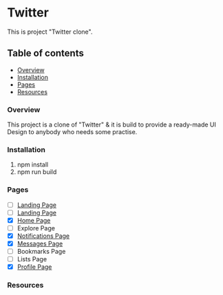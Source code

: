 # Twitter

This is project "Twitter clone".

## Table of contents

- [Overview](#overview)
- [Installation](#installation)
- [Pages](#pages)
- [Resources](#resources)

### Overview <a name="overview" />

This project is a clone of "Twitter" & it is build to provide a ready-made UI Design to anybody who needs some practise.

### Installation <a name="installation" />

1. npm install
2. npm run build

### Pages <a name="pages" />

- [ ] [Landing Page](https://github.com/rakeshshubhu/Designs-for-practice/blob/master/twitter/src/pages/landing.html)
- [ ] [Landing Page](https://github.com/rakeshshubhu/Designs-for-practice/blob/master/twitter/src/pages/landing.html)
- [x] [Home Page](https://github.com/rakeshshubhu/Designs-for-practice/blob/master/twitter/src/pages/home.html)
- [ ] Explore Page
- [x] [Notifications Page](https://github.com/rakeshshubhu/Designs-for-practice/blob/master/twitter/src/pages/notification.html)
- [x] [Messages Page](https://github.com/rakeshshubhu/Designs-for-practice/blob/master/twitter/src/pages/messages.html)
- [ ] Bookmarks Page
- [ ] Lists Page
- [x] [Profile Page](https://github.com/rakeshshubhu/Designs-for-practice/blob/master/twitter/src/pages/profile.html)

### Resources <a name="resources" />
